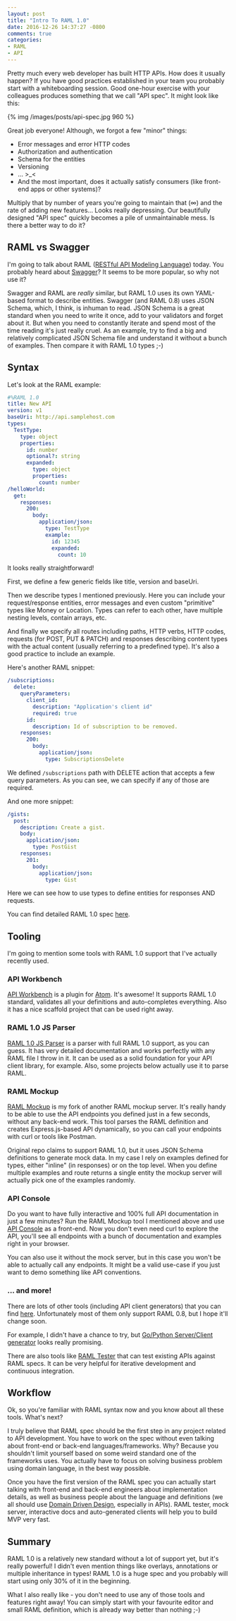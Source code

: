 ```yaml
---
layout: post
title: "Intro To RAML 1.0"
date: 2016-12-26 14:37:27 -0800
comments: true
categories:
- RAML
- API
---
```


Pretty much every web developer has built HTTP APIs. How does it usually happen? If you have good practices established in your team you probably start with a whiteboarding session. Good one-hour exercise with your colleagues produces something that we call "API spec". It might look like this:

{% img /images/posts/api-spec.jpg 960 %}

Great job everyone! Although, we forgot a few "minor" things:

- Error messages and error HTTP codes
- Authorization and authentication
- Schema for the entities
- Versioning
- ... >_<
- And the most important, does it actually satisfy consumers (like front-end apps or other systems)?

Multiply that by number of years you're going to maintain that (∞) and the rate of adding new features... Looks really depressing. Our beautifully designed "API spec" quickly becomes a pile of unmaintainable mess. Is there a better way to do it?

<!-- more -->

## RAML vs Swagger

I'm going to talk about RAML ([RESTful API Modeling Language](http://raml.org/)) today. You probably heard about [Swagger](http://swagger.io/)? It seems to be more popular, so why not use it?

Swagger and RAML are *really* similar, but RAML 1.0 uses its own YAML-based format to describe entities. Swagger (and RAML 0.8) uses JSON Schema, which, I think, is inhuman to read. JSON Schema is a great standard when you need to write it once, add to your validators and forget about it. But when you need to constantly iterate and spend most of the time reading it's just really cruel. As an example, try to find a big and relatively complicated JSON Schema file and understand it without a bunch of examples. Then compare it with RAML 1.0 types ;-)

## Syntax

Let's look at the RAML example:

```yaml
#%RAML 1.0
title: New API
version: v1
baseUri: http://api.samplehost.com
types:
  TestType:
    type: object
    properties:
      id: number
      optional?: string
      expanded:
        type: object
        properties:
          count: number
/helloWorld:
  get:
    responses:
      200:
        body:
          application/json:
            type: TestType
            example:
              id: 12345
              expanded:
                count: 10
```

It looks really straightforward!

First, we define a few generic fields like title, version and baseUri.

Then we describe types I mentioned previously. Here you can include your request/response entities, error messages and even custom "primitive" types like Money or Location. Types can refer to each other, have multiple nesting levels, contain arrays, etc.

And finally we specify all routes including paths, HTTP verbs, HTTP codes, requests (for POST, PUT & PATCH) and responses describing content types with the actual content (usually referring to a predefined type). It's also a good practice to include an example.

Here's another RAML snippet:

```yaml
/subscriptions:
  delete:
    queryParameters:
      client_id:
        description: "Application's client id"
        required: true
      id:
        description: Id of subscription to be removed.
    responses:
      200:
        body:
          application/json:
	        type: SubscriptionsDelete
```

We defined `/subscriptions` path with DELETE action that accepts a few query parameters. As you can see, we can specify if any of those are required.

And one more snippet:

```yaml
/gists:
  post:
    description: Create a gist.
    body:
      application/json:
        type: PostGist
    responses:
      201:
        body:
          application/json:
            type: Gist
```

Here we can see how to use types to define entities for responses AND requests.

You can find detailed RAML 1.0 spec [here](https://github.com/raml-org/raml-spec/blob/master/versions/raml-10/raml-10.md/).

## Tooling

I'm going to mention some tools with RAML 1.0 support that I've actually recently used.

### API Workbench

[API Workbench](http://apiworkbench.com/) is a plugin for [Atom](https://atom.io/). It's awesome! It supports RAML 1.0 standard, validates all your definitions and auto-completes everything. Also it has a nice scaffold project that can be used right away.

### RAML 1.0 JS Parser

[RAML 1.0 JS Parser](https://github.com/raml-org/raml-js-parser-2) is a parser with full RAML 1.0 support, as you can guess. It has very detailed documentation and works perfectly with any RAML file I throw in it. It can be used as a solid foundation for your API client library, for example. Also, some projects below actually use it to parse RAML.

### RAML Mockup

[RAML Mockup](https://github.com/sap1ens/raml-1-mockup) is my fork of another RAML mockup server. It's really handy to be able to use the API endpoints you defined just in a few seconds, without any back-end work. This tool parses the RAML definition and creates Express.js-based API dynamically, so you can call your endpoints with curl or tools like Postman.

Original repo claims to support RAML 1.0, but it uses JSON Schema definitions to generate mock data. In my case I rely on examples defined for types, either "inline" (in responses) or on the top level. When you define multiple examples and route returns a single entity the mockup server will actually pick one of the examples randomly.

### API Console

Do you want to have fully interactive and 100% full API documentation in just a few minutes? Run the RAML Mockup tool I mentioned above and use [API Console](https://github.com/mulesoft/api-console) as a front-end. Now you don't even need curl to explore the API, you'll see all endpoints with a bunch of documentation and examples right in your browser.

You can also use it without the mock server, but in this case you won't be able to actually call any endpoints. It might be a valid use-case if you just want to demo something like API conventions.

### ... and more!

There are lots of other tools (including API client generators) that you can find [here](http://raml.org/projects/projects). Unfortunately most of them only support RAML 0.8, but I hope it'll change soon.

For example, I didn't have a chance to try, but [Go/Python Server/Client generator](https://github.com/Jumpscale/go-raml) looks really promising.

There are also tools like [RAML Tester](https://github.com/nidi3/raml-tester) that can test existing APIs against RAML specs. It can be very helpful for iterative development and continuous integration.

## Workflow

Ok, so you're familiar with RAML syntax now and you know about all these tools. What's next?

I truly believe that RAML spec should be the first step in any project related to API development. You have to work on the spec without even talking about front-end or back-end languages/frameworks. Why? Because you shouldn't limit yourself based on some weird standard one of the frameworks uses. You actually have to focus on solving business problem using domain language, in the best way possible.

Once you have the first version of the RAML spec you can actually start talking with front-end and back-end engineers about implementation details, as well as business people about the language and definitions (we all should use [Domain Driven Design](https://en.wikipedia.org/wiki/Domain-driven_design), especially in APIs). RAML tester, mock server, interactive docs and auto-generated clients will help you to build MVP very fast.

## Summary

RAML 1.0 is a relatively new standard without a lot of support yet, but it's really powerful! I didn't even mention things like overlays, annotations or multiple inheritance in types! RAML 1.0 is a huge spec and you probably will start using only 30% of it in the beginning.

What I also really like - you don't need to use any of those tools and features right away! You can simply start with your favourite editor and small RAML definition, which is already way better than nothing ;-)